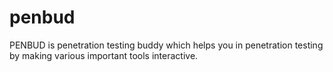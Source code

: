 # penbud
PENBUD is penetration testing buddy which helps you in penetration testing by making various important tools interactive.
